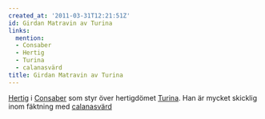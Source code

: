 ```yaml
---
created_at: '2011-03-31T12:21:51Z'
id: Girdan Matravin av Turina
links:
  mention:
  - Consaber
  - Hertig
  - Turina
  - calanasvärd
title: Girdan Matravin av Turina
---
```


[Hertig] i [Consaber] som styr över hertigdömet [Turina]. Han är mycket skicklig inom fäktning med
[calanasvärd]

  [Hertig]: Hertig
  [Consaber]: Consaber
  [Turina]: Turina
  [calanasvärd]: calanasvärd
